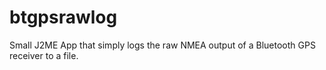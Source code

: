 btgpsrawlog
===========

Small J2ME App that simply logs the raw NMEA output of a Bluetooth GPS receiver to a file. 
